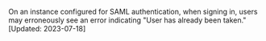 On an instance configured for SAML authentication, when signing in, users may erroneously see an error indicating "User has already been taken." [Updated: 2023-07-18]
